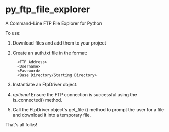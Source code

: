 # py_ftp_file_explorer
A Command-Line FTP File Explorer for Python


To use:

1. Download files and add them to your project
2. Create an auth.txt file in the format:

         <FTP Address>
         <Username>
         <Password>
         <Base Directory/Starting Directory>
 
3. Instantiate an FtpDriver object.  
4. *optional* Ensure the FTP connection is successful using the is_connected() method. 
5. Call the FtpDriver object's get_file () method to prompt the user for a file and download it into a temporary file.  


That's all folks! 
